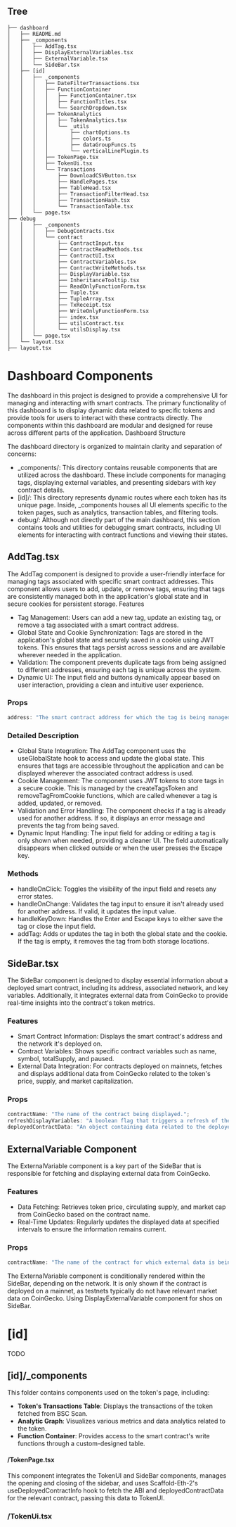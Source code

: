 ## Tree

```
├── dashboard
│   ├── README.md
│   ├── _components
│   │   ├── AddTag.tsx
│   │   ├── DisplayExternalVariables.tsx
│   │   ├── ExternalVariable.tsx
│   │   └── SideBar.tsx
│   ├── [id]
│   │   ├── _components
│   │   │   ├── DateFilterTransactions.tsx
│   │   │   ├── FunctionContainer
│   │   │   │   ├── FunctionContainer.tsx
│   │   │   │   ├── FunctionTitles.tsx
│   │   │   │   └── SearchDropdown.tsx
│   │   │   ├── TokenAnalytics
│   │   │   │   ├── TokenAnalytics.tsx
│   │   │   │   └── _utils
│   │   │   │       ├── chartOptions.ts
│   │   │   │       ├── colors.ts
│   │   │   │       ├── dataGroupFuncs.ts
│   │   │   │       └── verticalLinePlugin.ts
│   │   │   ├── TokenPage.tsx
│   │   │   ├── TokenUi.tsx
│   │   │   └── Transactions
│   │   │       ├── DownloadCSVButton.tsx
│   │   │       ├── HandlePages.tsx
│   │   │       ├── TableHead.tsx
│   │   │       ├── TransactionFilterHead.tsx
│   │   │       ├── TransactionHash.tsx
│   │   │       └── TransactionTable.tsx
│   │   └── page.tsx
├── debug
│   │   ├── _components
│   │   │   ├── DebugContracts.tsx
│   │   │   └── contract
│   │   │       ├── ContractInput.tsx
│   │   │       ├── ContractReadMethods.tsx
│   │   │       ├── ContractUI.tsx
│   │   │       ├── ContractVariables.tsx
│   │   │       ├── ContractWriteMethods.tsx
│   │   │       ├── DisplayVariable.tsx
│   │   │       ├── InheritanceTooltip.tsx
│   │   │       ├── ReadOnlyFunctionForm.tsx
│   │   │       ├── Tuple.tsx
│   │   │       ├── TupleArray.tsx
│   │   │       ├── TxReceipt.tsx
│   │   │       ├── WriteOnlyFunctionForm.tsx
│   │   │       ├── index.tsx
│   │   │       ├── utilsContract.tsx
│   │   │       └── utilsDisplay.tsx
│   │   └── page.tsx
│   └── layout.tsx
├── layout.tsx
```

# Dashboard Components

The dashboard in this project is designed to provide a comprehensive UI for managing and interacting with smart contracts. The primary functionality of this dashboard is to display dynamic data related to specific tokens and provide tools for users to interact with these contracts directly. The components within this dashboard are modular and designed for reuse across different parts of the application.
Dashboard Structure

The dashboard directory is organized to maintain clarity and separation of concerns:

- \_components/: This directory contains reusable components that are utilized across the dashboard. These include components for managing tags, displaying external variables, and presenting sidebars with key contract details.
- [id]/: This directory represents dynamic routes where each token has its unique page. Inside, \_components houses all UI elements specific to the token pages, such as analytics, transaction tables, and filtering tools.
- debug/: Although not directly part of the main dashboard, this section contains tools and utilities for debugging smart contracts, including UI elements for interacting with contract functions and viewing their states.

## AddTag.tsx

The AddTag component is designed to provide a user-friendly interface for managing tags associated with specific smart contract addresses. This component allows users to add, update, or remove tags, ensuring that tags are consistently managed both in the application's global state and in secure cookies for persistent storage.
Features

- Tag Management: Users can add a new tag, update an existing tag, or remove a tag associated with a smart contract address.
- Global State and Cookie Synchronization: Tags are stored in the application's global state and securely saved in a cookie using JWT tokens. This ensures that tags persist across sessions and are available wherever needed in the application.
- Validation: The component prevents duplicate tags from being assigned to different addresses, ensuring each tag is unique across the system.
- Dynamic UI: The input field and buttons dynamically appear based on user interaction, providing a clean and intuitive user experience.

### Props

```typescript
address: "The smart contract address for which the tag is being managed.";
```

### Detailed Description

- Global State Integration: The AddTag component uses the useGlobalState hook to access and update the global state. This ensures that tags are accessible throughout the application and can be displayed wherever the associated contract address is used.
- Cookie Management: The component uses JWT tokens to store tags in a secure cookie. This is managed by the createTagsToken and removeTagFromCookie functions, which are called whenever a tag is added, updated, or removed.
- Validation and Error Handling: The component checks if a tag is already used for another address. If so, it displays an error message and prevents the tag from being saved.
- Dynamic Input Handling: The input field for adding or editing a tag is only shown when needed, providing a cleaner UI. The field automatically disappears when clicked outside or when the user presses the Escape key.

### Methods

- handleOnClick: Toggles the visibility of the input field and resets any error states.
- handleOnChange: Validates the tag input to ensure it isn't already used for another address. If valid, it updates the input value.
- handleKeyDown: Handles the Enter and Escape keys to either save the tag or close the input field.
- addTag: Adds or updates the tag in both the global state and the cookie. If the tag is empty, it removes the tag from both storage locations.

## SideBar.tsx

The SideBar component is designed to display essential information about a deployed smart contract, including its address, associated network, and key variables. Additionally, it integrates external data from CoinGecko to provide real-time insights into the contract's token metrics.

### Features

- Smart Contract Information: Displays the smart contract's address and the network it's deployed on.
- Contract Variables: Shows specific contract variables such as name, symbol, totalSupply, and paused.
- External Data Integration: For contracts deployed on mainnets, fetches and displays additional data from CoinGecko related to the token's price, supply, and market capitalization.

### Props

```typescript
contractName: "The name of the contract being displayed.";
refreshDisplayVariables: "A boolean flag that triggers a refresh of the displayed contract variables.";
deployedContractData: "An object containing data related to the deployed contract, including its address and ABI.";
```

## ExternalVariable Component

The ExternalVariable component is a key part of the SideBar that is responsible for fetching and displaying external data from CoinGecko.

### Features

- Data Fetching: Retrieves token price, circulating supply, and market cap from CoinGecko based on the contract name.
- Real-Time Updates: Regularly updates the displayed data at specified intervals to ensure the information remains current.

### Props

```typescript
contractName: "The name of the contract for which external data is being fetched. This name is used to query the correct token data from CoinGecko.";
```

The ExternalVariable component is conditionally rendered within the SideBar, depending on the network. It is only shown if the contract is deployed on a mainnet, as testnets typically do not have relevant market data on CoinGecko. Using DisplayExternalVariable component for shos on SideBar.

# [id]

TODO

## [id]/\_components

This folder contains components used on the token's page, including:

- **Token's Transactions Table**: Displays the transactions of the token fetched from BSC Scan.
- **Analytic Graph**: Visualizes various metrics and data analytics related to the token.
- **Function Container**: Provides access to the smart contract's write functions through a custom-designed table.

#### /TokenPage.tsx

This component integrates the TokenUI and SideBar components, manages the opening and closing of the sidebar, and uses Scaffold-Eth-2's useDeployedContractInfo hook to fetch the ABI and deployedContractData for the relevant contract, passing this data to TokenUI.

### /TokenUi.tsx
